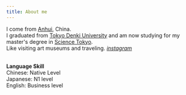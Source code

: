 ```yaml
---
title: About me
---
```

I come from [Anhui](https://en.wikipedia.org/wiki/Anhui), China.<br>
I graduated from [Tokyo Denki University](https://www.dendai.ac.jp/) and am now studying for my master's degree in [Science Tokyo](https://www.isct.ac.jp/ja).<br>
Like visiting art museums and traveling. [*instagram*](https://www.instagram.com/kakoyyyyyy1019/)<br><br>

**Language Skill**<br>
Chinese:    Native Level<br>
Japanese:   N1 level<br>
English:    Business level<br>